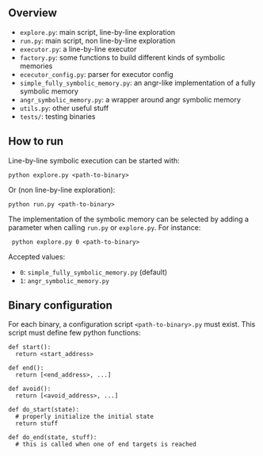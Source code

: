 ## Overview
- `explore.py`: main script, line-by-line exploration
- `run.py`: main script, non line-by-line exploration
- `executor.py`: a line-by-line executor
- `factory.py`: some functions to build different kinds of symbolic memories
- `ececutor_config.py`: parser for executor config
- `simple_fully_symbolic_memory.py`: an angr-like implementation of a fully symbolic memory
- `angr_symbolic_memory.py`: a wrapper around angr symbolic memory
- `utils.py`: other useful stuff
- `tests/`: testing binaries

## How to run
Line-by-line symbolic execution can be started with:

    python explore.py <path-to-binary>
    
Or (non line-by-line exploration):

    python run.py <path-to-binary>

The implementation of the symbolic memory can be selected by adding a parameter when calling `run.py` or `explore.py`. For instance:

     python explore.py 0 <path-to-binary>

Accepted values:
- `0`: `simple_fully_symbolic_memory.py` (default)
- `1`: `angr_symbolic_memory.py`
    
## Binary configuration
For each binary, a configuration script `<path-to-binary>.py` must exist. This script must define few python functions:

    def start():
      return <start_address>

    def end():
      return [<end_address>, ...]

    def avoid():
      return [<avoid_address>, ...]

    def do_start(state):
      # properly initialize the initial state
      return stuff

    def do_end(state, stuff):
      # this is called when one of end targets is reached
